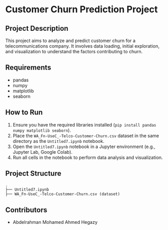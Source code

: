 # Customer Churn Prediction Project

## Project Description
This project aims to analyze and predict customer churn for a telecommunications company. It involves data loading, initial exploration, and visualization to understand the factors contributing to churn.

## Requirements
- pandas
- numpy
- matplotlib
- seaborn

## How to Run
1. Ensure you have the required libraries installed (`pip install pandas numpy matplotlib seaborn`).
2. Place the `WA_Fn-UseC_-Telco-Customer-Churn.csv` dataset in the same directory as the `Untitled7.ipynb` notebook.
3. Open the `Untitled7.ipynb` notebook in a Jupyter environment (e.g., Jupyter Lab, Google Colab).
4. Run all cells in the notebook to perform data analysis and visualization.

## Project Structure
```
. 
├── Untitled7.ipynb
├── WA_Fn-UseC_-Telco-Customer-Churn.csv (dataset)

```

## Contributors
- Abdelrahman Mohamed Ahmed Hegazy
